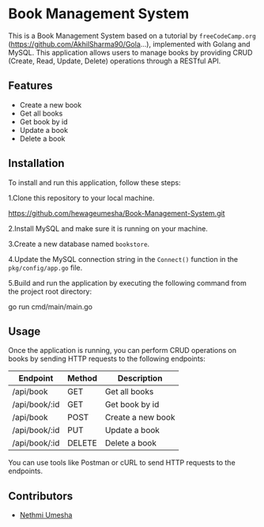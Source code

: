 # Book Management System

This is a Book Management System based on a tutorial by `freeCodeCamp.org` (https://github.com/AkhilSharma90/Gola...), implemented with Golang and MySQL. This application allows users to manage books by providing CRUD (Create, Read, Update, Delete) operations through a RESTful API.

## Features
- Create a new book
- Get all books
- Get book by id
- Update a book
- Delete a book

## Installation
To install and run this application, follow these steps:

  1.Clone this repository to your local machine.

  https://github.com/hewageumesha/Book-Management-System.git

  2.Install MySQL and make sure it is running on your machine.

  3.Create a new database named `bookstore`.

  4.Update the MySQL connection string in the `Connect()` function in the       `pkg/config/app.go` file.

  5.Build and run the application by executing the following command from        the project root directory:

  go run cmd/main/main.go

## Usage
Once the application is running, you can perform CRUD operations on books by sending HTTP requests to the following endpoints:

| Endpoint | Method | Description |
| -------- | ------ | ----------- |
| /api/book| GET    |Get all books|
|/api/book/:id|GET | Get book by id |
|/api/book | POST | Create a new book |
|/api/book/:id | PUT | Update a book |
|/api/book/:id | DELETE | Delete a book |

You can use tools like Postman or cURL to send HTTP requests to the endpoints.

## Contributors
- [Nethmi Umesha]()
